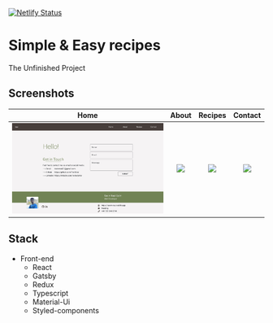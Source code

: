 [![Netlify Status](https://api.netlify.com/api/v1/badges/854a9089-d21e-4458-9804-3ad0f01d01d8/deploy-status)](https://app.netlify.com/sites/simply-food/deploys)

# Simple & Easy recipes

The Unfinished Project

## Screenshots
| Home | About | Recipes | Contact |
|:----:|:----:|:----:|:----:|
| ![](image/home.png) | ![](image/about.png)| ![](image/recipes.png) | ![](image/contact.png) |

## Stack

- Front-end
  - React
  - Gatsby
  - Redux
  - Typescript
  - Material-Ui
  - Styled-components